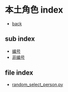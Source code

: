 # 本土角色 index

- [back](./../人物介绍_index.md)

## sub index

- [编号](./图片/编号_index.md)
- [非编号](./非编号/非编号_index.md)

## file index

- [random_select_person.py](./random_select_person.py)
